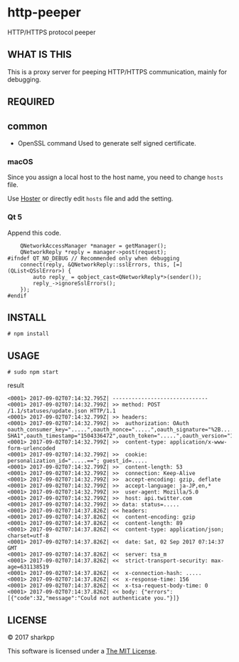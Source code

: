 # http-peeper

HTTP/HTTPS protocol peeper

## WHAT IS THIS

This is a proxy server for peeping HTTP/HTTPS communication, mainly for debugging.

## REQUIRED

## common

* OpenSSL command
  Used to generate self signed certificate.

### macOS

Since you assign a local host to the host name, you need to change `hosts` file.

Use [Hoster](http://www.redwinder.com/macapp/hoster/) or directly edit `hosts` file and add the setting.

### Qt 5

Append this code.

```
    QNetworkAccessManager *manager = getManager();
    QNetworkReply *reply = manager->post(request);
#ifndef QT_NO_DEBUG // Recommended only when debugging
    connect(reply, &QNetworkReply::sslErrors, this, [=](QList<QSslError>) {
        auto reply_ = qobject_cast<QNetworkReply*>(sender());
        reply_->ignoreSslErrors();
    });
#endif
```

## INSTALL

```
# npm install
```

## USAGE

```
# sudo npm start
```

result

```
<0001> 2017-09-02T07:14:32.795Z| ------------------------------
<0001> 2017-09-02T07:14:32.799Z| >> method: POST /1.1/statuses/update.json HTTP/1.1
<0001> 2017-09-02T07:14:32.799Z| >> headers:
<0001> 2017-09-02T07:14:32.799Z| >>  authorization: OAuth oauth_consumer_key=".....",oauth_nonce=".....",oauth_signature="%2B.....%3D",oauth_signature_method="HMAC-SHA1",oauth_timestamp="1504336472",oauth_token=".....",oauth_version="1.0"
<0001> 2017-09-02T07:14:32.799Z| >>  content-type: application/x-www-form-urlencoded
<0001> 2017-09-02T07:14:32.799Z| >>  cookie: personalization_id=".....=="; guest_id=.....
<0001> 2017-09-02T07:14:32.799Z| >>  content-length: 53
<0001> 2017-09-02T07:14:32.799Z| >>  connection: Keep-Alive
<0001> 2017-09-02T07:14:32.799Z| >>  accept-encoding: gzip, deflate
<0001> 2017-09-02T07:14:32.799Z| >>  accept-language: ja-JP,en,*
<0001> 2017-09-02T07:14:32.799Z| >>  user-agent: Mozilla/5.0
<0001> 2017-09-02T07:14:32.799Z| >>  host: api.twitter.com
<0001> 2017-09-02T07:14:32.799Z| >> data: status=.....
<0001> 2017-09-02T07:14:37.826Z| << headers:
<0001> 2017-09-02T07:14:37.826Z| <<  content-encoding: gzip
<0001> 2017-09-02T07:14:37.826Z| <<  content-length: 89
<0001> 2017-09-02T07:14:37.826Z| <<  content-type: application/json; charset=utf-8
<0001> 2017-09-02T07:14:37.826Z| <<  date: Sat, 02 Sep 2017 07:14:37 GMT
<0001> 2017-09-02T07:14:37.826Z| <<  server: tsa_m
<0001> 2017-09-02T07:14:37.826Z| <<  strict-transport-security: max-age=631138519
<0001> 2017-09-02T07:14:37.826Z| <<  x-connection-hash: .....
<0001> 2017-09-02T07:14:37.826Z| <<  x-response-time: 156
<0001> 2017-09-02T07:14:37.826Z| <<  x-tsa-request-body-time: 0
<0001> 2017-09-02T07:14:37.826Z| << body: {"errors":[{"code":32,"message":"Could not authenticate you."}]}
```

## LICENSE

&copy; 2017 sharkpp

This software is licensed under a [The MIT License](http://opensource.org/licenses/MIT).
